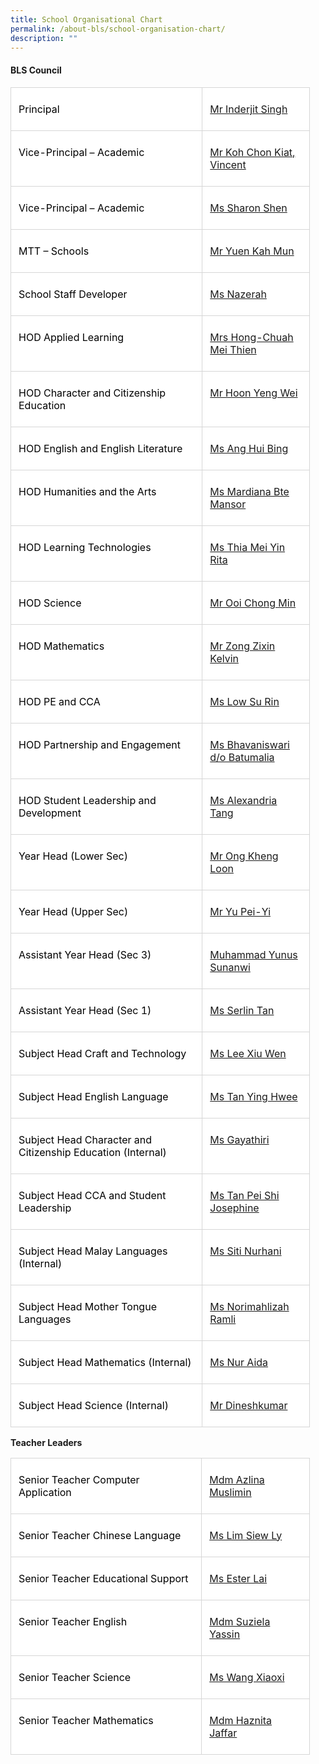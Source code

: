 ```yaml
---
title: School Organisational Chart
permalink: /about-bls/school-organisation-chart/
description: ""
---
```

#### **BLS Council**


<table class="MsoNormalTable" border="1" cellspacing="0" cellpadding="0" width="95%" style="width:95.0%;background:white;border-collapse:collapse;border:none;
 mso-border-alt:solid windowtext .25pt;mso-yfti-tbllook:1184"><tbody><tr style="mso-yfti-irow:0;mso-yfti-firstrow:yes"><td width="64%" valign="top" style="width:64.1%;border:solid #D6D6D6 1.0pt;
  mso-border-alt:solid #D6D6D6 .25pt;mso-border-bottom-alt:solid #D6D6D6 .75pt;
  padding:6.0pt 9.0pt 6.0pt 9.0pt"><p class="MsoNormal"><span style="color:black;mso-color-alt:windowtext">Principal</span></p></td><td width="35%" valign="top" style="width:35.9%;border:solid #D6D6D6 1.0pt;
  border-left:none;mso-border-left-alt:solid #D6D6D6 .25pt;mso-border-alt:solid #D6D6D6 .25pt;
  mso-border-bottom-alt:solid #D6D6D6 .75pt;padding:6.0pt 9.0pt 6.0pt 9.0pt"><p class="MsoNormal"><span style="color:black;mso-color-alt:windowtext"><a href="mailto:Inderjit_SINGH@schools.gov.sg">Mr Inderjit Singh</a></span></p></td></tr><tr style="mso-yfti-irow:1"><td width="64%" valign="top" style="width:64.1%;border:solid #D6D6D6 1.0pt;
  border-top:none;mso-border-top-alt:solid #D6D6D6 .25pt;mso-border-alt:solid #D6D6D6 .25pt;
  mso-border-bottom-alt:solid #D6D6D6 .75pt;padding:6.0pt 9.0pt 6.0pt 9.0pt"><p class="MsoNormal"><span style="color:black;mso-color-alt:windowtext">Vice-Principal – Academic</span></p></td><td width="35%" valign="top" style="width:35.9%;border-top:none;border-left:
  none;border-bottom:solid #D6D6D6 1.0pt;border-right:solid #D6D6D6 1.0pt;
  mso-border-top-alt:solid #D6D6D6 .25pt;mso-border-left-alt:solid #D6D6D6 .25pt;
  mso-border-alt:solid #D6D6D6 .25pt;mso-border-bottom-alt:solid #D6D6D6 .75pt;
  padding:6.0pt 9.0pt 6.0pt 9.0pt"><p class="MsoNormal"><span style="color:black;mso-color-alt:windowtext"><a href="mailto:koh_chon_kiat@schools.gov.sg">Mr Koh Chon Kiat, Vincent</a></span></p></td></tr><tr style="mso-yfti-irow:2"><td width="64%" valign="top" style="width:64.1%;border:solid #D6D6D6 1.0pt;
  border-top:none;mso-border-top-alt:solid #D6D6D6 .25pt;mso-border-alt:solid #D6D6D6 .25pt;
  mso-border-bottom-alt:solid #D6D6D6 .75pt;padding:6.0pt 9.0pt 6.0pt 9.0pt"><p class="MsoNormal"><span style="color:black;mso-color-alt:windowtext">Vice-Principal – Academic</span></p></td><td width="35%" valign="top" style="width:35.9%;border-top:none;border-left:
  none;border-bottom:solid #D6D6D6 1.0pt;border-right:solid #D6D6D6 1.0pt;
  mso-border-top-alt:solid #D6D6D6 .25pt;mso-border-left-alt:solid #D6D6D6 .25pt;
  mso-border-alt:solid #D6D6D6 .25pt;mso-border-bottom-alt:solid #D6D6D6 .75pt;
  padding:6.0pt 9.0pt 6.0pt 9.0pt"><p class="MsoNormal"><span style="color:black;mso-color-alt:windowtext"><a href="mailto:sharon_shen@schools.gov.sg">Ms Sharon Shen</a></span></p></td></tr><tr style="mso-yfti-irow:3"><td width="64%" valign="top" style="width:64.1%;border:solid #D6D6D6 1.0pt;
  border-top:none;mso-border-top-alt:solid #D6D6D6 .25pt;mso-border-alt:solid #D6D6D6 .25pt;
  mso-border-bottom-alt:solid #D6D6D6 .75pt;padding:6.0pt 9.0pt 6.0pt 9.0pt"><p class="MsoNormal"><span style="color:black;mso-color-alt:windowtext">MTT – Schools</span></p></td><td width="35%" valign="top" style="width:35.9%;border-top:none;border-left:
  none;border-bottom:solid #D6D6D6 1.0pt;border-right:solid #D6D6D6 1.0pt;
  mso-border-top-alt:solid #D6D6D6 .25pt;mso-border-left-alt:solid #D6D6D6 .25pt;
  mso-border-alt:solid #D6D6D6 .25pt;mso-border-bottom-alt:solid #D6D6D6 .75pt;
  padding:6.0pt 9.0pt 6.0pt 9.0pt"><p class="MsoNormal"><span style="color:black;mso-color-alt:windowtext"><a href="mailto:yuen_kah_mun@schools.gov.sg">Mr Yuen Kah Mun</a></span></p></td></tr><tr style="mso-yfti-irow:4"><td width="64%" valign="top" style="width:64.1%;border:solid #D6D6D6 1.0pt;
  border-top:none;mso-border-top-alt:solid #D6D6D6 .25pt;mso-border-alt:solid #D6D6D6 .25pt;
  mso-border-bottom-alt:solid #D6D6D6 .75pt;padding:6.0pt 9.0pt 6.0pt 9.0pt"><p class="MsoNormal"><span style="color:black;mso-color-alt:windowtext">School Staff Developer</span></p></td><td width="35%" valign="top" style="width:35.9%;border-top:none;border-left:
  none;border-bottom:solid #D6D6D6 1.0pt;border-right:solid #D6D6D6 1.0pt;
  mso-border-top-alt:solid #D6D6D6 .25pt;mso-border-left-alt:solid #D6D6D6 .25pt;
  mso-border-alt:solid #D6D6D6 .25pt;mso-border-bottom-alt:solid #D6D6D6 .75pt;
  padding:6.0pt 9.0pt 6.0pt 9.0pt"><p class="MsoNormal"><span style="color:black;mso-color-alt:windowtext"><a href="mailto:nazerah_mohamed_latif@moe.edu.sg">Ms Nazerah</a></span></p></td></tr><tr style="mso-yfti-irow:5"><td width="64%" valign="top" style="width:64.1%;border:solid #D6D6D6 1.0pt;
  border-top:none;mso-border-top-alt:solid #D6D6D6 .25pt;mso-border-alt:solid #D6D6D6 .25pt;
  mso-border-bottom-alt:solid #D6D6D6 .75pt;padding:6.0pt 9.0pt 6.0pt 9.0pt"><p class="MsoNormal"><span style="color:black;mso-color-alt:windowtext">HOD Applied Learning</span></p></td><td width="35%" valign="top" style="width:35.9%;border-top:none;border-left:
  none;border-bottom:solid #D6D6D6 1.0pt;border-right:solid #D6D6D6 1.0pt;
  mso-border-top-alt:solid #D6D6D6 .25pt;mso-border-left-alt:solid #D6D6D6 .25pt;
  mso-border-alt:solid #D6D6D6 .25pt;mso-border-bottom-alt:solid #D6D6D6 .75pt;
  padding:6.0pt 9.0pt 6.0pt 9.0pt"><p class="MsoNormal"><span style="color:black;mso-color-alt:windowtext"><a href="mailto:chuah_mei_thien@moe.edu.sg">Mrs Hong-Chuah Mei Thien</a></span></p></td></tr><tr style="mso-yfti-irow:6"><td width="64%" valign="top" style="width:64.1%;border:solid #D6D6D6 1.0pt;
  border-top:none;mso-border-top-alt:solid #D6D6D6 .25pt;mso-border-alt:solid #D6D6D6 .25pt;
  mso-border-bottom-alt:solid #D6D6D6 .75pt;padding:6.0pt 9.0pt 6.0pt 9.0pt"><p class="MsoNormal"><span style="color:black;mso-color-alt:windowtext">HOD Character and Citizenship Education</span></p></td><td width="35%" valign="top" style="width:35.9%;border-top:none;border-left:
  none;border-bottom:solid #D6D6D6 1.0pt;border-right:solid #D6D6D6 1.0pt;
  mso-border-top-alt:solid #D6D6D6 .25pt;mso-border-left-alt:solid #D6D6D6 .25pt;
  mso-border-alt:solid #D6D6D6 .25pt;mso-border-bottom-alt:solid #D6D6D6 .75pt;
  padding:6.0pt 9.0pt 6.0pt 9.0pt"><p class="MsoNormal"><span style="color:black;mso-color-alt:windowtext"><a href="mailto:hoon_yeng_wei@moe.edu.sg">Mr Hoon Yeng Wei</a></span></p></td></tr><tr style="mso-yfti-irow:7"><td width="64%" valign="top" style="width:64.1%;border:solid #D6D6D6 1.0pt;
  border-top:none;mso-border-top-alt:solid #D6D6D6 .25pt;mso-border-alt:solid #D6D6D6 .25pt;
  mso-border-bottom-alt:solid #D6D6D6 .75pt;padding:6.0pt 9.0pt 6.0pt 9.0pt"><p class="MsoNormal"><span style="color:black;mso-color-alt:windowtext">HOD English and English Literature</span></p></td><td width="35%" valign="top" style="width:35.9%;border-top:none;border-left:
  none;border-bottom:solid #D6D6D6 1.0pt;border-right:solid #D6D6D6 1.0pt;
  mso-border-top-alt:solid #D6D6D6 .25pt;mso-border-left-alt:solid #D6D6D6 .25pt;
  mso-border-alt:solid #D6D6D6 .25pt;mso-border-bottom-alt:solid #D6D6D6 .75pt;
  padding:6.0pt 9.0pt 6.0pt 9.0pt"><p class="MsoNormal"><span style="color:black;mso-color-alt:windowtext"><a href="mailto:ang_hui_bing@moe.edu.sg">Ms Ang Hui Bing</a></span></p></td></tr><tr style="mso-yfti-irow:8"><td width="64%" valign="top" style="width:64.1%;border:solid #D6D6D6 1.0pt;
  border-top:none;mso-border-top-alt:solid #D6D6D6 .25pt;mso-border-alt:solid #D6D6D6 .25pt;
  mso-border-bottom-alt:solid #D6D6D6 .75pt;padding:6.0pt 9.0pt 6.0pt 9.0pt"><p class="MsoNormal"><span style="color:black;mso-color-alt:windowtext">HOD Humanities and the Arts</span></p></td><td width="35%" valign="top" style="width:35.9%;border-top:none;border-left:
  none;border-bottom:solid #D6D6D6 1.0pt;border-right:solid #D6D6D6 1.0pt;
  mso-border-top-alt:solid #D6D6D6 .25pt;mso-border-left-alt:solid #D6D6D6 .25pt;
  mso-border-alt:solid #D6D6D6 .25pt;mso-border-bottom-alt:solid #D6D6D6 .75pt;
  padding:6.0pt 9.0pt 6.0pt 9.0pt"><p class="MsoNormal"><span style="color:black;mso-color-alt:windowtext"><a href="mailto:mardiana_mansor@moe.edu.sg">Ms Mardiana Bte Mansor</a></span></p></td></tr><tr style="mso-yfti-irow:9"><td width="64%" valign="top" style="width:64.1%;border:solid #D6D6D6 1.0pt;
  border-top:none;mso-border-top-alt:solid #D6D6D6 .25pt;mso-border-alt:solid #D6D6D6 .25pt;
  mso-border-bottom-alt:solid #D6D6D6 .75pt;padding:6.0pt 9.0pt 6.0pt 9.0pt"><p class="MsoNormal"><span style="color:black;mso-color-alt:windowtext">HOD Learning Technologies</span></p></td><td width="35%" valign="top" style="width:35.9%;border-top:none;border-left:
  none;border-bottom:solid #D6D6D6 1.0pt;border-right:solid #D6D6D6 1.0pt;
  mso-border-top-alt:solid #D6D6D6 .25pt;mso-border-left-alt:solid #D6D6D6 .25pt;
  mso-border-alt:solid #D6D6D6 .25pt;mso-border-bottom-alt:solid #D6D6D6 .75pt;
  padding:6.0pt 9.0pt 6.0pt 9.0pt"><p class="MsoNormal"><span style="color:black;mso-color-alt:windowtext"><a href="mailto:thia_mei_yin_rita@moe.edu.sg">Ms Thia Mei Yin Rita</a></span></p></td></tr><tr style="mso-yfti-irow:10"><td width="64%" valign="top" style="width:64.1%;border:solid #D6D6D6 1.0pt;
  border-top:none;mso-border-top-alt:solid #D6D6D6 .25pt;mso-border-alt:solid #D6D6D6 .25pt;
  mso-border-bottom-alt:solid #D6D6D6 .75pt;padding:6.0pt 9.0pt 6.0pt 9.0pt"><p class="MsoNormal"><span style="color:black;mso-color-alt:windowtext">HOD Science</span></p></td><td width="35%" valign="top" style="width:35.9%;border-top:none;border-left:
  none;border-bottom:solid #D6D6D6 1.0pt;border-right:solid #D6D6D6 1.0pt;
  mso-border-top-alt:solid #D6D6D6 .25pt;mso-border-left-alt:solid #D6D6D6 .25pt;
  mso-border-alt:solid #D6D6D6 .25pt;mso-border-bottom-alt:solid #D6D6D6 .75pt;
  padding:6.0pt 9.0pt 6.0pt 9.0pt"><p class="MsoNormal"><span style="color:black;mso-color-alt:windowtext"><a href="mailto:ooi_chong_min@moe.edu.sg">Mr Ooi Chong Min</a></span></p></td></tr><tr style="mso-yfti-irow:11"><td width="64%" valign="top" style="width:64.1%;border:solid #D6D6D6 1.0pt;
  border-top:none;mso-border-top-alt:solid #D6D6D6 .25pt;mso-border-alt:solid #D6D6D6 .25pt;
  mso-border-bottom-alt:solid #D6D6D6 .75pt;padding:6.0pt 9.0pt 6.0pt 9.0pt"><p class="MsoNormal"><span style="color:black;mso-color-alt:windowtext">HOD Mathematics</span></p></td><td width="35%" valign="top" style="width:35.9%;border-top:none;border-left:
  none;border-bottom:solid #D6D6D6 1.0pt;border-right:solid #D6D6D6 1.0pt;
  mso-border-top-alt:solid #D6D6D6 .25pt;mso-border-left-alt:solid #D6D6D6 .25pt;
  mso-border-alt:solid #D6D6D6 .25pt;mso-border-bottom-alt:solid #D6D6D6 .75pt;
  padding:6.0pt 9.0pt 6.0pt 9.0pt"><p class="MsoNormal"><span style="color:black;mso-color-alt:windowtext"><a href="mailto:zong_zixin_kelvin@moe.edu.sg">Mr Zong Zixin Kelvin</a></span></p></td></tr><tr style="mso-yfti-irow:12"><td width="64%" valign="top" style="width:64.1%;border:solid #D6D6D6 1.0pt;
  border-top:none;mso-border-top-alt:solid #D6D6D6 .25pt;mso-border-alt:solid #D6D6D6 .25pt;
  mso-border-bottom-alt:solid #D6D6D6 .75pt;padding:6.0pt 9.0pt 6.0pt 9.0pt"><p class="MsoNormal"><span style="color:black;mso-color-alt:windowtext">HOD PE and CCA</span></p></td><td width="35%" valign="top" style="width:35.9%;border-top:none;border-left:
  none;border-bottom:solid #D6D6D6 1.0pt;border-right:solid #D6D6D6 1.0pt;
  mso-border-top-alt:solid #D6D6D6 .25pt;mso-border-left-alt:solid #D6D6D6 .25pt;
  mso-border-alt:solid #D6D6D6 .25pt;mso-border-bottom-alt:solid #D6D6D6 .75pt;
  padding:6.0pt 9.0pt 6.0pt 9.0pt"><p class="MsoNormal"><span style="color:black;mso-color-alt:windowtext"><a href="mailto:low_su_rin@moe.edu.sg">Ms Low Su Rin</a></span></p></td></tr><tr style="mso-yfti-irow:13"><td width="64%" valign="top" style="width:64.1%;border:solid #D6D6D6 1.0pt;
  border-top:none;mso-border-top-alt:solid #D6D6D6 .25pt;mso-border-alt:solid #D6D6D6 .25pt;
  mso-border-bottom-alt:solid #D6D6D6 .75pt;padding:6.0pt 9.0pt 6.0pt 9.0pt"><p class="MsoNormal"><span style="color:black;mso-color-alt:windowtext">HOD Partnership and Engagement</span></p></td><td width="35%" valign="top" style="width:35.9%;border-top:none;border-left:
  none;border-bottom:solid #D6D6D6 1.0pt;border-right:solid #D6D6D6 1.0pt;
  mso-border-top-alt:solid #D6D6D6 .25pt;mso-border-left-alt:solid #D6D6D6 .25pt;
  mso-border-alt:solid #D6D6D6 .25pt;mso-border-bottom-alt:solid #D6D6D6 .75pt;
  padding:6.0pt 9.0pt 6.0pt 9.0pt"><p class="MsoNormal"><span style="color:black;mso-color-alt:windowtext"><a href="mailto:Bhavaniswari_B@moe.edu.sg">Ms Bhavaniswari d/o Batumalia</a></span></p></td></tr><tr style="mso-yfti-irow:14"><td width="64%" valign="top" style="width:64.1%;border:solid #D6D6D6 1.0pt;
  border-top:none;mso-border-top-alt:solid #D6D6D6 .25pt;mso-border-alt:solid #D6D6D6 .25pt;
  mso-border-bottom-alt:solid #D6D6D6 .75pt;padding:6.0pt 9.0pt 6.0pt 9.0pt"><p class="MsoNormal"><span style="color:black;mso-color-alt:windowtext">HOD Student Leadership and Development</span></p></td><td width="35%" valign="top" style="width:35.9%;border-top:none;border-left:
  none;border-bottom:solid #D6D6D6 1.0pt;border-right:solid #D6D6D6 1.0pt;
  mso-border-top-alt:solid #D6D6D6 .25pt;mso-border-left-alt:solid #D6D6D6 .25pt;
  mso-border-alt:solid #D6D6D6 .25pt;mso-border-bottom-alt:solid #D6D6D6 .75pt;
  padding:6.0pt 9.0pt 6.0pt 9.0pt"><p class="MsoNormal"><span style="color:black;mso-color-alt:windowtext"><a href="mailto:alexandria_tang@moe.edu.sg">Ms Alexandria Tang</a></span></p></td></tr><tr style="mso-yfti-irow:15"><td width="64%" valign="top" style="width:64.1%;border:solid #D6D6D6 1.0pt;
  border-top:none;mso-border-top-alt:solid #D6D6D6 .25pt;mso-border-alt:solid #D6D6D6 .25pt;
  mso-border-bottom-alt:solid #D6D6D6 .75pt;padding:6.0pt 9.0pt 6.0pt 9.0pt"><p class="MsoNormal"><span style="color:black;mso-color-alt:windowtext">Year Head (Lower Sec)</span></p></td><td width="35%" valign="top" style="width:35.9%;border-top:none;border-left:
  none;border-bottom:solid #D6D6D6 1.0pt;border-right:solid #D6D6D6 1.0pt;
  mso-border-top-alt:solid #D6D6D6 .25pt;mso-border-left-alt:solid #D6D6D6 .25pt;
  mso-border-alt:solid #D6D6D6 .25pt;mso-border-bottom-alt:solid #D6D6D6 .75pt;
  padding:6.0pt 9.0pt 6.0pt 9.0pt"><p class="MsoNormal"><span style="color:black;mso-color-alt:windowtext"><a href="mailto:ong_kheng_loon@moe.edu.sg">Mr Ong Kheng Loon</a></span></p></td></tr><tr style="mso-yfti-irow:16"><td width="64%" valign="top" style="width:64.1%;border:solid #D6D6D6 1.0pt;
  border-top:none;mso-border-top-alt:solid #D6D6D6 .25pt;mso-border-alt:solid #D6D6D6 .25pt;
  mso-border-bottom-alt:solid #D6D6D6 .75pt;padding:6.0pt 9.0pt 6.0pt 9.0pt"><p class="MsoNormal"><span style="color:black;mso-color-alt:windowtext">Year Head (Upper Sec)</span></p></td><td width="35%" valign="top" style="width:35.9%;border-top:none;border-left:
  none;border-bottom:solid #D6D6D6 1.0pt;border-right:solid #D6D6D6 1.0pt;
  mso-border-top-alt:solid #D6D6D6 .25pt;mso-border-left-alt:solid #D6D6D6 .25pt;
  mso-border-alt:solid #D6D6D6 .25pt;mso-border-bottom-alt:solid #D6D6D6 .75pt;
  padding:6.0pt 9.0pt 6.0pt 9.0pt"><p class="MsoNormal"><span style="color:black;mso-color-alt:windowtext"><a href="mailto:Yu_Pei_Yi@moe.edu.sg">Mr Yu Pei-Yi</a></span></p></td></tr><tr style="mso-yfti-irow:17"><td width="64%" valign="top" style="width:64.1%;border:solid #D6D6D6 1.0pt;
  border-top:none;mso-border-top-alt:solid #D6D6D6 .25pt;mso-border-alt:solid #D6D6D6 .25pt;
  mso-border-bottom-alt:solid #D6D6D6 .75pt;padding:6.0pt 9.0pt 6.0pt 9.0pt"><p class="MsoNormal"><span style="color:black;mso-color-alt:windowtext">Assistant Year Head (Sec 3)</span></p></td><td width="35%" valign="top" style="width:35.9%;border-top:none;border-left:
  none;border-bottom:solid #D6D6D6 1.0pt;border-right:solid #D6D6D6 1.0pt;
  mso-border-top-alt:solid #D6D6D6 .25pt;mso-border-left-alt:solid #D6D6D6 .25pt;
  mso-border-alt:solid #D6D6D6 .25pt;mso-border-bottom-alt:solid #D6D6D6 .75pt;
  padding:6.0pt 9.0pt 6.0pt 9.0pt"><p class="MsoNormal"><span style="color:black;mso-color-alt:windowtext"><a href="mailto:muhammad_yunus_sunanwi@moe.edu.sg">Muhammad Yunus Sunanwi</a></span></p></td></tr><tr style="mso-yfti-irow:18"><td width="64%" valign="top" style="width:64.1%;border:solid #D6D6D6 1.0pt;
  border-top:none;mso-border-top-alt:solid #D6D6D6 .25pt;mso-border-alt:solid #D6D6D6 .25pt;
  mso-border-bottom-alt:solid #D6D6D6 .75pt;padding:6.0pt 9.0pt 6.0pt 9.0pt"><p class="MsoNormal"><span style="color:black;mso-color-alt:windowtext">Assistant Year Head (Sec 1)</span></p></td><td width="35%" valign="top" style="width:35.9%;border-top:none;border-left:
  none;border-bottom:solid #D6D6D6 1.0pt;border-right:solid #D6D6D6 1.0pt;
  mso-border-top-alt:solid #D6D6D6 .25pt;mso-border-left-alt:solid #D6D6D6 .25pt;
  mso-border-alt:solid #D6D6D6 .25pt;mso-border-bottom-alt:solid #D6D6D6 .75pt;
  padding:6.0pt 9.0pt 6.0pt 9.0pt"><p class="MsoNormal"><span style="color:black;mso-color-alt:windowtext"><a href="mailto:tan_zhi_ying_serlin@moe.edu.sg">Ms Serlin Tan</a></span></p></td></tr><tr style="mso-yfti-irow:19"><td width="64%" valign="top" style="width:64.1%;border:solid #D6D6D6 1.0pt;
  border-top:none;mso-border-top-alt:solid #D6D6D6 .25pt;mso-border-alt:solid #D6D6D6 .25pt;
  mso-border-bottom-alt:solid #D6D6D6 .75pt;padding:6.0pt 9.0pt 6.0pt 9.0pt"><p class="MsoNormal"><span style="color:black;mso-color-alt:windowtext">Subject Head Craft and Technology</span></p></td><td width="35%" valign="top" style="width:35.9%;border-top:none;border-left:
  none;border-bottom:solid #D6D6D6 1.0pt;border-right:solid #D6D6D6 1.0pt;
  mso-border-top-alt:solid #D6D6D6 .25pt;mso-border-left-alt:solid #D6D6D6 .25pt;
  mso-border-alt:solid #D6D6D6 .25pt;mso-border-bottom-alt:solid #D6D6D6 .75pt;
  padding:6.0pt 9.0pt 6.0pt 9.0pt"><p class="MsoNormal"><span style="color:black;mso-color-alt:windowtext"><a href="mailto:lee_xiu_wen@moe.edu.sg">Ms Lee Xiu Wen</a></span></p></td></tr><tr style="mso-yfti-irow:20"><td width="64%" valign="top" style="width:64.1%;border:solid #D6D6D6 1.0pt;
  border-top:none;mso-border-top-alt:solid #D6D6D6 .25pt;mso-border-alt:solid #D6D6D6 .25pt;
  mso-border-bottom-alt:solid #D6D6D6 .75pt;padding:6.0pt 9.0pt 6.0pt 9.0pt"><p class="MsoNormal"><span style="color:black;mso-color-alt:windowtext">Subject Head English Language</span></p></td><td width="35%" valign="top" style="width:35.9%;border-top:none;border-left:
  none;border-bottom:solid #D6D6D6 1.0pt;border-right:solid #D6D6D6 1.0pt;
  mso-border-top-alt:solid #D6D6D6 .25pt;mso-border-left-alt:solid #D6D6D6 .25pt;
  mso-border-alt:solid #D6D6D6 .25pt;mso-border-bottom-alt:solid #D6D6D6 .75pt;
  padding:6.0pt 9.0pt 6.0pt 9.0pt"><p class="MsoNormal"><span style="color:black;mso-color-alt:windowtext"><a href="mailto:tan_ying_hwee@moe.edu.sg">Ms Tan Ying Hwee</a></span></p></td></tr><tr style="mso-yfti-irow:21"><td width="64%" valign="top" style="width:64.1%;border:solid #D6D6D6 1.0pt;
  border-top:none;mso-border-top-alt:solid #D6D6D6 .25pt;mso-border-alt:solid #D6D6D6 .25pt;
  mso-border-bottom-alt:solid #D6D6D6 .75pt;padding:6.0pt 9.0pt 6.0pt 9.0pt"><p class="MsoNormal"><span style="color:black;mso-color-alt:windowtext">Subject Head Character and Citizenship Education (Internal)</span></p></td><td width="35%" valign="top" style="width:35.9%;border-top:none;border-left:
  none;border-bottom:solid #D6D6D6 1.0pt;border-right:solid #D6D6D6 1.0pt;
  mso-border-top-alt:solid #D6D6D6 .25pt;mso-border-left-alt:solid #D6D6D6 .25pt;
  mso-border-alt:solid #D6D6D6 .25pt;mso-border-bottom-alt:solid #D6D6D6 .75pt;
  padding:6.0pt 9.0pt 6.0pt 9.0pt"><p class="MsoNormal"><span style="color:black;mso-color-alt:windowtext"><a href="mailto:%20gayathiri_nandakuma@moe.edu.sg">Ms Gayathiri</a></span></p></td></tr><tr style="mso-yfti-irow:22"><td width="64%" valign="top" style="width:64.1%;border:solid #D6D6D6 1.0pt;
  border-top:none;mso-border-top-alt:solid #D6D6D6 .25pt;mso-border-alt:solid #D6D6D6 .25pt;
  mso-border-bottom-alt:solid #D6D6D6 .75pt;padding:6.0pt 9.0pt 6.0pt 9.0pt"><p class="MsoNormal"><span style="color:black;mso-color-alt:windowtext">Subject Head CCA and Student Leadership</span></p></td><td width="35%" valign="top" style="width:35.9%;border-top:none;border-left:
  none;border-bottom:solid #D6D6D6 1.0pt;border-right:solid #D6D6D6 1.0pt;
  mso-border-top-alt:solid #D6D6D6 .25pt;mso-border-left-alt:solid #D6D6D6 .25pt;
  mso-border-alt:solid #D6D6D6 .25pt;mso-border-bottom-alt:solid #D6D6D6 .75pt;
  padding:6.0pt 9.0pt 6.0pt 9.0pt"><p class="MsoNormal"><span style="color:black;mso-color-alt:windowtext"><a href="mailto:tan_pei_shi_josephine@moe.edu.sg">Ms Tan Pei Shi Josephine</a></span></p></td></tr><tr style="mso-yfti-irow:23"><td width="64%" valign="top" style="width:64.1%;border:solid #D6D6D6 1.0pt;
  border-top:none;mso-border-top-alt:solid #D6D6D6 .25pt;mso-border-alt:solid #D6D6D6 .25pt;
  mso-border-bottom-alt:solid #D6D6D6 .75pt;padding:6.0pt 9.0pt 6.0pt 9.0pt"><p class="MsoNormal"><span style="color:black;mso-color-alt:windowtext">Subject Head Malay Languages (Internal)</span></p></td><td width="35%" valign="top" style="width:35.9%;border-top:none;border-left:
  none;border-bottom:solid #D6D6D6 1.0pt;border-right:solid #D6D6D6 1.0pt;
  mso-border-top-alt:solid #D6D6D6 .25pt;mso-border-left-alt:solid #D6D6D6 .25pt;
  mso-border-alt:solid #D6D6D6 .25pt;mso-border-bottom-alt:solid #D6D6D6 .75pt;
  padding:6.0pt 9.0pt 6.0pt 9.0pt"><p class="MsoNormal"><span style="color:black;mso-color-alt:windowtext"><a href="mailto:%20siti_nurhani_kamsani@moe.edu.sg">Ms Siti Nurhani</a></span></p></td></tr><tr style="mso-yfti-irow:24"><td width="64%" valign="top" style="width:64.1%;border:solid #D6D6D6 1.0pt;
  border-top:none;mso-border-top-alt:solid #D6D6D6 .25pt;mso-border-alt:solid #D6D6D6 .25pt;
  mso-border-bottom-alt:solid #D6D6D6 .75pt;padding:6.0pt 9.0pt 6.0pt 9.0pt"><p class="MsoNormal"><span style="color:black;mso-color-alt:windowtext">Subject Head Mother Tongue Languages</span></p></td><td width="35%" valign="top" style="width:35.9%;border-top:none;border-left:
  none;border-bottom:solid #D6D6D6 1.0pt;border-right:solid #D6D6D6 1.0pt;
  mso-border-top-alt:solid #D6D6D6 .25pt;mso-border-left-alt:solid #D6D6D6 .25pt;
  mso-border-alt:solid #D6D6D6 .25pt;mso-border-bottom-alt:solid #D6D6D6 .75pt;
  padding:6.0pt 9.0pt 6.0pt 9.0pt"><p class="MsoNormal"><span style="color:black;mso-color-alt:windowtext"><a href="mailto:norimahlizah_ramli@moe.edu.sg">Ms Norimahlizah Ramli</a></span></p></td></tr><tr style="mso-yfti-irow:25"><td width="64%" valign="top" style="width:64.1%;border:solid #D6D6D6 1.0pt;
  border-top:none;mso-border-top-alt:solid #D6D6D6 .25pt;mso-border-alt:solid #D6D6D6 .25pt;
  mso-border-bottom-alt:solid #D6D6D6 .75pt;padding:6.0pt 9.0pt 6.0pt 9.0pt"><p class="MsoNormal"><span style="color:black;mso-color-alt:windowtext">Subject Head&nbsp;Mathematics (Internal)</span></p></td><td width="35%" valign="top" style="width:35.9%;border-top:none;border-left:
  none;border-bottom:solid #D6D6D6 1.0pt;border-right:solid #D6D6D6 1.0pt;
  mso-border-top-alt:solid #D6D6D6 .25pt;mso-border-left-alt:solid #D6D6D6 .25pt;
  mso-border-alt:solid #D6D6D6 .25pt;mso-border-bottom-alt:solid #D6D6D6 .75pt;
  padding:6.0pt 9.0pt 6.0pt 9.0pt"><p class="MsoNormal"><span style="color:black;mso-color-alt:windowtext"><a href="mailto:%20nur_aida_md_khalid@moe.edu.sg">Ms Nur Aida</a></span></p></td></tr><tr style="mso-yfti-irow:26;mso-yfti-lastrow:yes"><td width="64%" valign="top" style="width:64.1%;border:solid #D6D6D6 1.0pt;
  border-top:none;mso-border-top-alt:solid #D6D6D6 .25pt;mso-border-alt:solid #D6D6D6 .25pt;
  padding:6.0pt 9.0pt 6.0pt 9.0pt"><p class="MsoNormal"><span style="color:black;mso-color-alt:windowtext">Subject Head&nbsp;Science (Internal)</span></p></td><td width="35%" valign="top" style="width:35.9%;border-top:none;border-left:
  none;border-bottom:solid #D6D6D6 1.0pt;border-right:solid #D6D6D6 1.0pt;
  mso-border-top-alt:solid #D6D6D6 .25pt;mso-border-left-alt:solid #D6D6D6 .25pt;
  mso-border-alt:solid #D6D6D6 .25pt;padding:6.0pt 9.0pt 6.0pt 9.0pt"><p class="MsoNormal"><span style="color:black;mso-color-alt:windowtext"><a href="mailto:dineshkumar_m_subramaniam@moe.edu.sg">Mr Dineshkumar</a></span></p></td></tr></tbody></table>

**Teacher Leaders**

<table class="MsoNormalTable" border="1" cellspacing="0" cellpadding="0" width="95%" style="width:95.0%;background:white;border-collapse:collapse;border:none;
 mso-border-alt:solid windowtext .25pt;mso-yfti-tbllook:1184"><tbody><tr style="mso-yfti-irow:0;mso-yfti-firstrow:yes"><td width="63%" valign="top" style="width:63.88%;border:solid #D6D6D6 1.0pt;
  mso-border-alt:solid #D6D6D6 .25pt;mso-border-bottom-alt:solid #D6D6D6 .75pt;
  padding:6.0pt 9.0pt 6.0pt 9.0pt"><p class="MsoNormal"><span style="color:black;mso-color-alt:windowtext">Senior Teacher Computer Application</span></p></td><td width="36%" valign="top" style="width:36.12%;border:solid #D6D6D6 1.0pt;
  border-left:none;mso-border-left-alt:solid #D6D6D6 .25pt;mso-border-alt:solid #D6D6D6 .25pt;
  mso-border-bottom-alt:solid #D6D6D6 .75pt;padding:6.0pt 9.0pt 6.0pt 9.0pt"><p class="MsoNormal"><span style="color:black;mso-color-alt:windowtext"><a href="mailto:azlina_muslimin@moe.edu.sg">Mdm Azlina Muslimin</a></span></p></td></tr><tr style="mso-yfti-irow:1"><td width="63%" valign="top" style="width:63.88%;border:solid #D6D6D6 1.0pt;
  border-top:none;mso-border-top-alt:solid #D6D6D6 .25pt;mso-border-alt:solid #D6D6D6 .25pt;
  mso-border-bottom-alt:solid #D6D6D6 .75pt;padding:6.0pt 9.0pt 6.0pt 9.0pt"><p class="MsoNormal"><span style="color:black;mso-color-alt:windowtext">Senior Teacher Chinese Language</span></p></td><td width="36%" valign="top" style="width:36.12%;border-top:none;border-left:
  none;border-bottom:solid #D6D6D6 1.0pt;border-right:solid #D6D6D6 1.0pt;
  mso-border-top-alt:solid #D6D6D6 .25pt;mso-border-left-alt:solid #D6D6D6 .25pt;
  mso-border-alt:solid #D6D6D6 .25pt;mso-border-bottom-alt:solid #D6D6D6 .75pt;
  padding:6.0pt 9.0pt 6.0pt 9.0pt"><p class="MsoNormal"><span style="color:black;mso-color-alt:windowtext"><a href="mailto:lim_siew_ly_a@moe.edu.sg">Ms Lim Siew Ly</a></span></p></td></tr><tr style="mso-yfti-irow:2"><td width="63%" valign="top" style="width:63.88%;border:solid #D6D6D6 1.0pt;
  border-top:none;mso-border-top-alt:solid #D6D6D6 .25pt;mso-border-alt:solid #D6D6D6 .25pt;
  mso-border-bottom-alt:solid #D6D6D6 .75pt;padding:6.0pt 9.0pt 6.0pt 9.0pt"><p class="MsoNormal"><span style="color:black;mso-color-alt:windowtext">Senior Teacher Educational Support</span></p></td><td width="36%" valign="top" style="width:36.12%;border-top:none;border-left:
  none;border-bottom:solid #D6D6D6 1.0pt;border-right:solid #D6D6D6 1.0pt;
  mso-border-top-alt:solid #D6D6D6 .25pt;mso-border-left-alt:solid #D6D6D6 .25pt;
  mso-border-alt:solid #D6D6D6 .25pt;mso-border-bottom-alt:solid #D6D6D6 .75pt;
  padding:6.0pt 9.0pt 6.0pt 9.0pt"><p class="MsoNormal"><span style="color:black;mso-color-alt:windowtext"><a href="mailto:lim_siew_ly_a@moe.edu.sg">Ms Ester Lai</a></span></p></td></tr><tr style="mso-yfti-irow:3"><td width="63%" valign="top" style="width:63.88%;border:solid #D6D6D6 1.0pt;
  border-top:none;mso-border-top-alt:solid #D6D6D6 .25pt;mso-border-alt:solid #D6D6D6 .25pt;
  mso-border-bottom-alt:solid #D6D6D6 .75pt;padding:6.0pt 9.0pt 6.0pt 9.0pt"><p class="MsoNormal"><span style="color:black;mso-color-alt:windowtext">Senior Teacher English</span></p></td><td width="36%" valign="top" style="width:36.12%;border-top:none;border-left:
  none;border-bottom:solid #D6D6D6 1.0pt;border-right:solid #D6D6D6 1.0pt;
  mso-border-top-alt:solid #D6D6D6 .25pt;mso-border-left-alt:solid #D6D6D6 .25pt;
  mso-border-alt:solid #D6D6D6 .25pt;mso-border-bottom-alt:solid #D6D6D6 .75pt;
  padding:6.0pt 9.0pt 6.0pt 9.0pt"><p class="MsoNormal"><span style="color:black;mso-color-alt:windowtext"><a href="mailto:suziela_yassin@moe.edu.sg">Mdm Suziela Yassin</a></span></p></td></tr><tr style="mso-yfti-irow:4"><td width="63%" valign="top" style="width:63.88%;border:solid #D6D6D6 1.0pt;
  border-top:none;mso-border-top-alt:solid #D6D6D6 .25pt;mso-border-alt:solid #D6D6D6 .25pt;
  mso-border-bottom-alt:solid #D6D6D6 .75pt;padding:6.0pt 9.0pt 6.0pt 9.0pt"><p class="MsoNormal"><span style="color:black;mso-color-alt:windowtext">Senior Teacher Science</span></p></td><td width="36%" valign="top" style="width:36.12%;border-top:none;border-left:
  none;border-bottom:solid #D6D6D6 1.0pt;border-right:solid #D6D6D6 1.0pt;
  mso-border-top-alt:solid #D6D6D6 .25pt;mso-border-left-alt:solid #D6D6D6 .25pt;
  mso-border-alt:solid #D6D6D6 .25pt;mso-border-bottom-alt:solid #D6D6D6 .75pt;
  padding:6.0pt 9.0pt 6.0pt 9.0pt"><p class="MsoNormal"><span style="color:black;mso-color-alt:windowtext"><a href="mailto:wang_xiaoxi@moe.edu.sg">Ms Wang Xiaoxi</a></span></p></td></tr><tr style="mso-yfti-irow:5;mso-yfti-lastrow:yes"><td width="63%" valign="top" style="width:63.88%;border:solid #D6D6D6 1.0pt;
  border-top:none;mso-border-top-alt:solid #D6D6D6 .25pt;mso-border-alt:solid #D6D6D6 .25pt;
  padding:6.0pt 9.0pt 6.0pt 9.0pt"><p class="MsoNormal"><span style="color:black;mso-color-alt:windowtext">Senior Teacher Mathematics</span></p></td><td width="36%" valign="top" style="width:36.12%;border-top:none;border-left:
  none;border-bottom:solid #D6D6D6 1.0pt;border-right:solid #D6D6D6 1.0pt;
  mso-border-top-alt:solid #D6D6D6 .25pt;mso-border-left-alt:solid #D6D6D6 .25pt;
  mso-border-alt:solid #D6D6D6 .25pt;padding:6.0pt 9.0pt 6.0pt 9.0pt"><p class="MsoNormal"><span style="color:black;mso-color-alt:windowtext"><a href="mailto:haznita_jaafar@moe.edu.sg">Mdm Haznita Jaffar</a></span></p></td></tr></tbody></table>